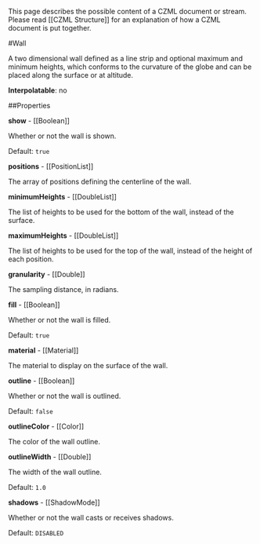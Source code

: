 This page describes the possible content of a CZML document or stream.  Please read [[CZML Structure]] for an explanation of how a CZML document is put together.

#Wall

A two dimensional wall defined as a line strip and optional maximum and minimum heights, which conforms to the curvature of the globe and can be placed along the surface or at altitude.

**Interpolatable**: no

##Properties

**show** - [[Boolean]]

Whether or not the wall is shown.

Default: `true`


**positions** - [[PositionList]]

The array of positions defining the centerline of the wall.


**minimumHeights** - [[DoubleList]]

The list of heights to be used for the bottom of the wall, instead of the surface.


**maximumHeights** - [[DoubleList]]

The list of heights to be used for the top of the wall, instead of the height of each position.


**granularity** - [[Double]]

The sampling distance, in radians.


**fill** - [[Boolean]]

Whether or not the wall is filled.

Default: `true`


**material** - [[Material]]

The material to display on the surface of the wall.


**outline** - [[Boolean]]

Whether or not the wall is outlined.

Default: `false`


**outlineColor** - [[Color]]

The color of the wall outline.


**outlineWidth** - [[Double]]

The width of the wall outline.

Default: `1.0`


**shadows** - [[ShadowMode]]

Whether or not the wall casts or receives shadows.

Default: `DISABLED`


